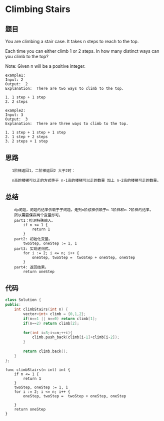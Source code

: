 # Climbing Stairs

## 题目

You are climbing a stair case. It takes n steps to reach to the top.

Each time you can either climb 1 or 2 steps. In how many distinct ways can you climb to the top?

Note: Given n will be a positive integer.

```
example1:
Input: 2
Output:  2
Explanation:  There are two ways to climb to the top.

1. 1 step + 1 step
2. 2 steps

example2:
Input: 3
Output:  3
Explanation:  There are three ways to climb to the top.

1. 1 step + 1 step + 1 step
2. 1 step + 2 steps
3. 2 steps + 1 step
```

## 思路
```
   1阶梯返回1，二阶梯返回2 大于2时：
   
   n高的楼梯可以走的方式等于 n-1高的楼梯可以走的数量 加上 n-2高的楼梯可走的数量。
```

## 总结
```
    dp问题，问题的结果依赖于子问题。走到n阶楼梯依赖于n-1阶梯和n-2阶梯的结果。
    所以需要保存两个变量即可。
    part1：检测特殊输入。
        if n <= 1 {
            return 1
        }
    part2: 初始化变量。
        twoStep, oneStep := 1, 1
    part3: 实现递归式。
        for i := 2; i <= n; i++ {
            oneStep, twoStep =  twoStep + oneStep, oneStep
        }
    part4: 返回结果。
        return oneStep
```

## 代码

```cpp
class Solution {
public:
    int climbStairs(int n) {
        vector<int> climb = {0,1,2};
        if(n==1 || n==0) return climb[1];
        if(n==2) return climb[2];
        
        for(int i=3;i<=n;++i){
            climb.push_back(climb[i-1]+climb[i-2]);
        }
        
        return climb.back();
    }
};

```

```golang
func climbStairs(n int) int {
    if n <= 1 {
        return 1
    }
    twoStep, oneStep := 1, 1
    for i := 2; i <= n; i++ {
        oneStep, twoStep =  twoStep + oneStep, oneStep
        
    }
    return oneStep
}
```

